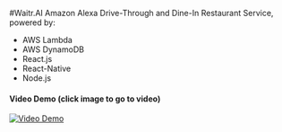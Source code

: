 #Waitr.AI
Amazon Alexa Drive-Through and Dine-In Restaurant Service, powered by:
- AWS Lambda
- AWS DynamoDB
- React.js
- React-Native
- Node.js

#### Video Demo (click image to go to video)

[![Video Demo](http://img.youtube.com/vi/whKLkEk3iGY/0.jpg)](https://youtu.be/whKLkEk3iGY)
